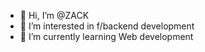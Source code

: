 - 👋 Hi, I’m @ZACK
- 👀 I’m interested in f/backend development 
- 🌱 I’m currently learning Web development 


